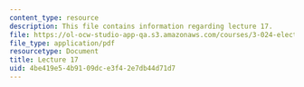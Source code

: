 ```yaml
---
content_type: resource
description: This file contains information regarding lecture 17.
file: https://ol-ocw-studio-app-qa.s3.amazonaws.com/courses/3-024-electronic-optical-and-magnetic-properties-of-materials-spring-2013/4be419e54b9109dce3f42e7db44d71d7_MIT3_024S13_2012lec17.pdf
file_type: application/pdf
resourcetype: Document
title: Lecture 17
uid: 4be419e5-4b91-09dc-e3f4-2e7db44d71d7
---
```


